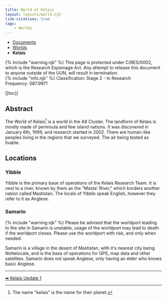 ```yaml
---
title: World of Kelais
layout: layouts/world.njk
link-citations: true
tags:
    - Worlds
---
```

<nav class="text-sm breadcrumbs pb-5">
    <ul>
        <li><a href="/docs">Documents</a></li>
        <li><a href="/docs/world">Worlds</a></li>
        <li><b>Kelais</b></li>
    </ul>
</nav>

<div class="alert alert-error shadow-lg">
<div>
{% include "warning.njk" %}
<span>This page is protected under C/RES/0002, which is the Research Espionage Act. Any attempt to release this document to anyone outside of the UUN, will result in termination.</span>
</div>
</div>

<div class="alert shadow-lg">
    <div>
    {% include "info.njk" %}
    <span>
        Classification: <span class="text-orange-500">Stage 2 - In Research</span><br>
        Frequency: 087.9971
    </span>
    </div>
</div>

[[toc]]

## Abstract
The World of Kelais[^1] is a world in the A8 Cluster. The landform of Kelais is mostly made of peninsula and few island nations. It was discovered in January 6th, 1999, and research started in 2002. There are human-like peoples living in the regions that we surveyed. The air being tested as livable.

## Locations

### Yibble
Yibble is the primary base of operations of the Kelais Research Team. It is next to a river, known by them as the "Masta' River," which borders another nation called Mastistan. The locals of Yibble speak English, however they refer to it as Anglese.

### Samarin
<div class="alert alert-warning shadow-lg">
<div>
{% include "warning.njk" %}
<span>Please be advised that the worldport leading to the site in Samarin is unstable, usage of the worldport may lead to death if the worldport closes. Please use the worldport with risk, and only when needed.</span></div></div>

Samarin is a village in the desert of Mastistan, with it's nearest city being Nottelocale, and is the base of operations for GPS, map data and other satellites. Samarin does not speak Anglese, only having an elder who knows basic Anglese.

<hr>
<a href="/docs/world/kelais/update-1">➥ Kelais Update 1</a>

[^1]: The name "kelais" is the name for their planet.